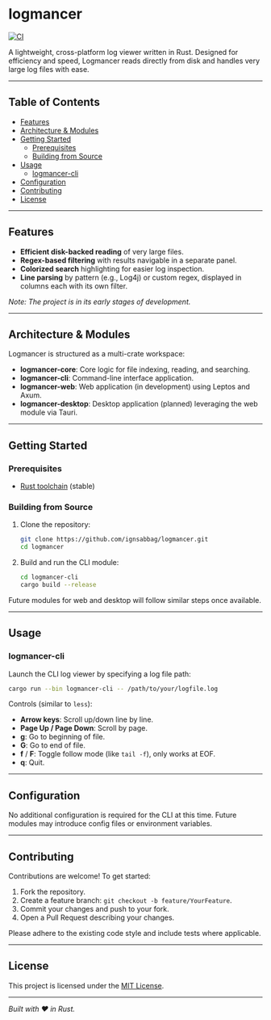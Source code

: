 # logmancer

[![CI](https://github.com/ignsabbag/logmancer/actions/workflows/rust.yml/badge.svg)](https://github.com/ignsabbag/logmancer/actions/workflows/rust.yml)

A lightweight, cross-platform log viewer written in Rust. Designed for efficiency and speed, Logmancer reads directly from disk and handles very large log files with ease.

---

## Table of Contents

- [Features](#features)
- [Architecture & Modules](#architecture--modules)
- [Getting Started](#getting-started)
  - [Prerequisites](#prerequisites)
  - [Building from Source](#building-from-source)
- [Usage](#usage)
  - [logmancer-cli](#logmancer-cli)
- [Configuration](#configuration)
- [Contributing](#contributing)
- [License](#license)

---

## Features

- **Efficient disk-backed reading** of very large files.
- **Regex-based filtering** with results navigable in a separate panel.
- **Colorized search** highlighting for easier log inspection.
- **Line parsing** by pattern (e.g., Log4j) or custom regex, displayed in columns each with its own filter.

*Note: The project is in its early stages of development.*

---

## Architecture & Modules

Logmancer is structured as a multi-crate workspace:

- **logmancer-core**: Core logic for file indexing, reading, and searching.
- **logmancer-cli**: Command-line interface application.
- **logmancer-web**: Web application (in development) using Leptos and Axum.
- **logmancer-desktop**: Desktop application (planned) leveraging the web module via Tauri.

---

## Getting Started

### Prerequisites

- [Rust toolchain](https://www.rust-lang.org/tools/install) (stable)

### Building from Source

1. Clone the repository:
   ```sh
   git clone https://github.com/ignsabbag/logmancer.git
   cd logmancer
   ```
2. Build and run the CLI module:
   ```sh
   cd logmancer-cli
   cargo build --release
   ```

Future modules for web and desktop will follow similar steps once available.

---

## Usage

### logmancer-cli

Launch the CLI log viewer by specifying a log file path:

```sh
cargo run --bin logmancer-cli -- /path/to/your/logfile.log
```

Controls (similar to `less`):

- **Arrow keys**: Scroll up/down line by line.
- **Page Up / Page Down**: Scroll by page.
- **g**: Go to beginning of file.
- **G**: Go to end of file.
- **f** / **F**: Toggle follow mode (like `tail -f`), only works at EOF.
- **q**: Quit.

---

## Configuration

No additional configuration is required for the CLI at this time. Future modules may introduce config files or environment variables.

---

## Contributing

Contributions are welcome! To get started:

1. Fork the repository.
2. Create a feature branch: `git checkout -b feature/YourFeature`.
3. Commit your changes and push to your fork.
4. Open a Pull Request describing your changes.

Please adhere to the existing code style and include tests where applicable.

---

## License

This project is licensed under the [MIT License](LICENSE).

---

*Built with ❤️ in Rust.*
